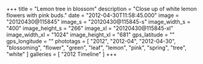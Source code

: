 +++
title = "Lemon tree in blossom"
description = "Close up of white lemon flowers with pink buds."
date = "2012-04-30T11:58:45.000"
image = "20120430@115845"
image_s = "20120430@115845-s"
image_width_s = "400"
image_height_s = "266"
image_xl = "20120430@115845-xl"
image_width_xl = "1024"
image_height_xl = "681"
gps_latitude = ""
gps_longitude = ""
phototags = [ "2012", "2012-04", "2012-04-30", "blossoming", "flower", "green", "leaf", "lemon", "pink", "spring", "tree", "white" ]
galleries = [ "2012 Timeline" ]
+++
